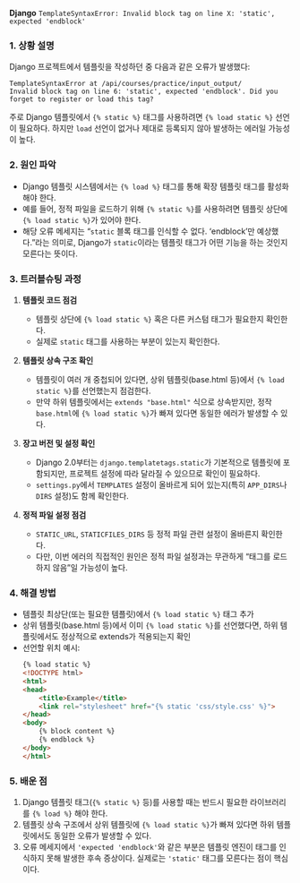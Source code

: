 **Django** `TemplateSyntaxError: Invalid block tag on line X: 'static', expected 'endblock'`

### 1. 상황 설명
Django 프로젝트에서 템플릿을 작성하던 중 다음과 같은 오류가 발생했다:

```
TemplateSyntaxError at /api/courses/practice/input_output/
Invalid block tag on line 6: 'static', expected 'endblock'. Did you forget to register or load this tag?
```

주로 Django 템플릿에서 `{% static %}` 태그를 사용하려면 `{% load static %}` 선언이 필요하다. 하지만 `load` 선언이 없거나 제대로 등록되지 않아 발생하는 에러일 가능성이 높다.

### 2. 원인 파악
- Django 템플릿 시스템에서는 `{% load %}` 태그를 통해 확장 템플릿 태그를 활성화해야 한다.
- 예를 들어, 정적 파일을 로드하기 위해 `{% static %}`를 사용하려면 템플릿 상단에 `{% load static %}`가 있어야 한다.
- 해당 오류 메세지는 “`static` 블록 태그를 인식할 수 없다. ‘endblock’만 예상했다.”라는 의미로, Django가 `static`이라는 템플릿 태그가 어떤 기능을 하는 것인지 모른다는 뜻이다.

### 3. 트러블슈팅 과정
1. **템플릿 코드 점검**  
   - 템플릿 상단에 `{% load static %}` 혹은 다른 커스텀 태그가 필요한지 확인한다.  
   - 실제로 `static` 태그를 사용하는 부분이 있는지 확인한다.  

2. **템플릿 상속 구조 확인**  
   - 템플릿이 여러 개 중첩되어 있다면, 상위 템플릿(base.html 등)에서 `{% load static %}`를 선언했는지 점검한다.  
   - 만약 하위 템플릿에서는 `extends "base.html"` 식으로 상속받지만, 정작 `base.html`에 `{% load static %}`가 빠져 있다면 동일한 에러가 발생할 수 있다.

3. **장고 버전 및 설정 확인**  
   - Django 2.0부터는 `django.templatetags.static`가 기본적으로 템플릿에 포함되지만, 프로젝트 설정에 따라 달라질 수 있으므로 확인이 필요하다.  
   - `settings.py`에서 `TEMPLATES` 설정이 올바르게 되어 있는지(특히 `APP_DIRS`나 `DIRS` 설정)도 함께 확인한다.

4. **정적 파일 설정 점검**  
   - `STATIC_URL`, `STATICFILES_DIRS` 등 정적 파일 관련 설정이 올바른지 확인한다.  
   - 다만, 이번 에러의 직접적인 원인은 정적 파일 설정과는 무관하게 “태그를 로드하지 않음”일 가능성이 높다.

### 4. 해결 방법
- 템플릿 최상단(또는 필요한 템플릿)에서 `{% load static %}` 태그 추가
- 상위 템플릿(base.html 등)에서 이미 `{% load static %}`를 선언했다면, 하위 템플릿에서도 정상적으로 extends가 적용되는지 확인
- 선언할 위치 예시:
  ```html
  {% load static %}
  <!DOCTYPE html>
  <html>
  <head>
      <title>Example</title>
      <link rel="stylesheet" href="{% static 'css/style.css' %}">
  </head>
  <body>
      {% block content %}
      {% endblock %}
  </body>
  </html>
  ```

### 5. 배운 점
1. Django 템플릿 태그(`{% static %}` 등)를 사용할 때는 반드시 필요한 라이브러리를 `{% load %}` 해야 한다.  
2. 템플릿 상속 구조에서 상위 템플릿에 `{% load static %}`가 빠져 있다면 하위 템플릿에서도 동일한 오류가 발생할 수 있다.  
3. 오류 메세지에서 `'expected 'endblock'`와 같은 부분은 템플릿 엔진이 태그를 인식하지 못해 발생한 후속 증상이다. 실제로는 `'static'` 태그를 모른다는 점이 핵심이다.  
